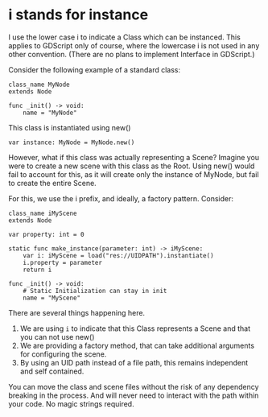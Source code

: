 # i stands for instance

I use the lower case i to indicate a Class which can be instanced. This applies to GDScript only of course, where the lowercase i is not used in any other convention. (There are no plans to implement Interface in GDScript.)

Consider the following example of a standard class:

```gdscript
class_name MyNode
extends Node

func _init() -> void:
	name = "MyNode"
```

This class is instantiated using new()

```gdscript
var instance: MyNode = MyNode.new()
```

However, what if this class was actually representing a Scene? Imagine you were to create a new scene with this class as the Root. Using new() would fail to account for this, as it will create only the instance of MyNode, but fail to create the entire Scene.

For this, we use the i prefix, and ideally, a factory pattern. Consider:

```gdscript
class_name iMyScene
extends Node

var property: int = 0

static func make_instance(parameter: int) -> iMyScene:
	var i: iMyScene = load("res://UIDPATH").instantiate()
	i.property = parameter
	return i

func _init() -> void:
	# Static Initialization can stay in init
	name = "MyScene"
```

There are several things happening here.

1. We are using `i` to indicate that this Class represents a Scene and that you can not use new()
2. We are providing a factory method, that can take additional arguments for configuring the scene.
3. By using an UID path instead of a file path, this remains independent and self contained.

You can move the class and scene files without the risk of any dependency breaking in the process. And will never need to interact with the path within your code. No magic strings required.